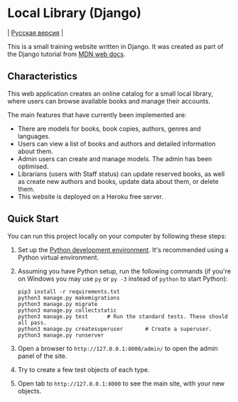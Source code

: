 # Local Library (Django)

| [Русская версия](https://github.com/KonstErz/test_website_django_-locallibrary-/blob/master/README.ru.md) |

This is a small training website written in Django.
It was created as part of the Django tutorial from [MDN web docs](https://developer.mozilla.org/en-US/docs/Learn/Server-side/Django).


## Characteristics

This web application creates an online catalog for a small local library, where users can browse available books and manage their accounts.

The main features that have currently been implemented are:

+ There are models for books, book copies, authors, genres and languages.
+ Users can view a list of books and authors and detailed information about them.
+ Admin users can create and manage models. The admin has been optimised.
+ Librarians (users with Staff status) can update reserved books, as well as create new authors and books, update data about them, or delete them.
+ This website is deployed on a Heroku free server.

## Quick Start

You can run this project locally on your computer by following these steps:

1. Set up the [Python development environment](https://developer.mozilla.org/en-US/docs/Learn/Server-side/Django/development_environment). It's recommended using a Python virtual environment.
2. Assuming you have Python setup, run the following commands (if you're on Windows you may use `py` or `py -3` instead of `python` to start Python):

    ```
    pip3 install -r requirements.txt
    python3 manage.py makemigrations
    python3 manage.py migrate
    python3 manage.py collectstatic
    python3 manage.py test      # Run the standard tests. These should all pass.
    python3 manage.py createsuperuser       # Create a superuser.
    python3 manage.py runserver
    ```

3. Open a browser to `http://127.0.0.1:8000/admin/` to open the admin panel of the site.
4. Try to create a few test objects of each type.
5. Open tab to `http://127.0.0.1:8000` to see the main site, with your new objects.
